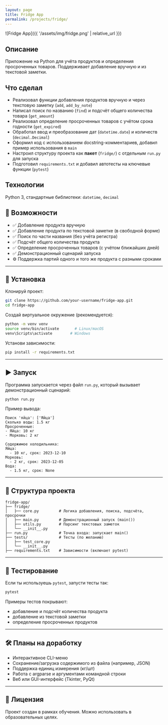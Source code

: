 ```yaml
---
layout: page
title: Fridge App
permalink: /projects/fridge/
---
```


![Fridge App]({{ '/assets/img/fridge.png' | relative_url }})

## Описание

Приложение на Python для учёта продуктов и определения просроченных товаров. Поддерживает добавление вручную и из текстовой заметки.

## Что сделал

- Реализовал функции добавления продуктов вручную и через текстовую заметку (`add`, `add_by_note`)  
- Написал поиск по названию (`find`) и подсчёт общего количества товара (`get_amount`)  
- Реализовал определение просроченных товаров с учётом срока годности (`get_expired`)  
- Обработал ввод и преобразование дат (`datetime.date`) и количеств (`decimal.Decimal`)  
- Оформил код с использованием docstring-комментариев, добавил пример использования в `main`
- Настроил структуру проекта как **пакет** (`fridge/`) с отдельным `run.py` для запуска  
- Подготовил `requirements.txt` и добавил автотесты на ключевые функции (`pytest`)

## Технологии

Python 3, стандартные библиотеки: `datetime`, `decimal`

## 🔧 Возможности

- ✅ Добавление продукта вручную  
- ✅ Добавление продукта по текстовой заметке (в свободной форме)  
- ✅ Поиск по части названия (без учёта регистра)  
- ✅ Подсчёт общего количества продукта  
- ✅ Определение просроченных товаров (с учётом ближайших дней)  
- ✅ Демонстрационный сценарий запуска  
- ⚙️ Поддержка партий одного и того же продукта с разными сроками

---

## 🚀 Установка

Клонируй проект:

```bash
git clone https://github.com/your-username/fridge-app.git
cd fridge-app
```

Создай виртуальное окружение (рекомендуется):

```bash
python -m venv venv
source venv/bin/activate       # Linux/macOS
venv\Scripts\activate        # Windows
```

Установи зависимости:

```bash
pip install -r requirements.txt
```

---

## ▶️ Запуск

Программа запускается через файл `run.py`, который вызывает демонстрационный сценарий:

```bash
python run.py
```

Пример вывода:

```
Поиск 'яйца': ['Яйца']
Сколько воды: 1.5 кг
Просроченные:
- Яйца: 10 кг
- Морковь: 2 кг

Содержимое холодильника:
Яйца:
  - 10 кг, срок: 2023-12-10
Морковь:
  - 2 кг, срок: 2023-12-05
Вода:
  - 1.5 кг, срок: None
```

---

## 📁 Структура проекта

```
fridge-app/
├── fridge/
│   ├── core.py         # Логика добавления, поиска, подсчёта, просрочки
│   ├── main.py         # Демонстрационный запуск (main())
│   ├── utils.py        # Парсинг текстовых заметок
│   └── __init__.py
├── run.py              # Точка входа: запускает main()
├── tests/              # Тесты (по желанию)
│   ├── test_core.py
│   └── __init__.py
├── requirements.txt    # Зависимости (включает pytest)
```

---

## 🧪 Тестирование

Если ты используешь `pytest`, запусти тесты так:

```bash
pytest
```

Примеры тестов покрывают:
- добавление и подсчёт количества продукта
- добавление из текстовой заметки
- определение просроченных продуктов

---

## 🛠 Планы на доработку

- Интерактивное CLI-меню
- Сохранение/загрузка содержимого из файла (например, JSON)
- Поддержка единиц измерения (кг/шт)
- Работа с argparse и аргументами командной строки
- Веб или GUI-интерфейс (Tkinter, PyQt)

---

## 📜 Лицензия

Проект создан в рамках обучения. Можно использовать в образовательных целях.

